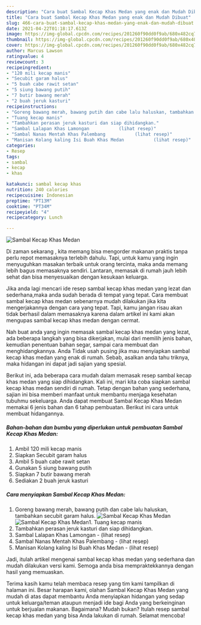 ```yaml
---
description: "Cara buat Sambal Kecap Khas Medan yang enak dan Mudah Dibuat"
title: "Cara buat Sambal Kecap Khas Medan yang enak dan Mudah Dibuat"
slug: 466-cara-buat-sambal-kecap-khas-medan-yang-enak-dan-mudah-dibuat
date: 2021-04-22T01:18:17.613Z
image: https://img-global.cpcdn.com/recipes/201260f90dd0f9ab/680x482cq70/sambal-kecap-khas-medan-foto-resep-utama.jpg
thumbnail: https://img-global.cpcdn.com/recipes/201260f90dd0f9ab/680x482cq70/sambal-kecap-khas-medan-foto-resep-utama.jpg
cover: https://img-global.cpcdn.com/recipes/201260f90dd0f9ab/680x482cq70/sambal-kecap-khas-medan-foto-resep-utama.jpg
author: Marcus Lawson
ratingvalue: 4
reviewcount: 3
recipeingredient:
- "120 mili kecap manis"
- "Secubit garam halus"
- "5 buah cabe rawit setan"
- "5 siung bawang putih"
- "7 butir bawang merah"
- "2 buah jeruk kasturi"
recipeinstructions:
- "Goreng bawang merah, bawang putih dan cabe lalu haluskan, tambahkan secubit garam halus."
- "Tuang kecap manis"
- "Tambahkan perasan jeruk kasturi dan siap dihidangkan."
- "Sambal Lalapan Khas Lamongan           (lihat resep)"
- "Sambal Nanas Mentah Khas Palembang           (lihat resep)"
- "Manisan Kolang kaling Isi Buah Khas Medan           (lihat resep)"
categories:
- Resep
tags:
- sambal
- kecap
- khas

katakunci: sambal kecap khas 
nutrition: 240 calories
recipecuisine: Indonesian
preptime: "PT13M"
cooktime: "PT34M"
recipeyield: "4"
recipecategory: Lunch

---
```



![Sambal Kecap Khas Medan](https://img-global.cpcdn.com/recipes/201260f90dd0f9ab/680x482cq70/sambal-kecap-khas-medan-foto-resep-utama.jpg)

Di zaman  sekarang , kita memang bisa mengorder makanan praktis tanpa perlu repot memasaknya terlebih dahulu. Tapi, untuk kamu yang ingin menyuguhkan masakan terbaik untuk orang tercinta, maka anda memang lebih bagus memasaknya sendiri. Lantaran, memasak di rumah jauh lebih sehat dan bisa menyesuaikan dengan kesukaan keluarga.

Jika anda lagi mencari ide resep sambal kecap khas medan yang lezat dan sederhana,maka anda sudah berada di tempat yang tepat. Cara membuat sambal kecap khas medan  sebenarnya mudah dilakukan jika kita mengerjakannya dengan cara yang tepat. Tapi, kamu jangan risau akan tidak berhasil dalam memasaknya 
karena dalam artikel ini kami akan mengupas sambal kecap khas medan dengan cermat.  



Nah buat anda yang ingin memasak sambal kecap khas medan yang lezat, ada beberapa langkah yang bisa dikerjakan, mulai dari memilih jenis bahan, kemudian penentuan bahan segar, sampai cara membuat dan menghidangkannya. Anda Tidak usah pusing jika mau menyiapkan sambal kecap khas medan yang enak di rumah. Sebab, asalkan anda  tahu triknya, maka hidangan ini dapat jadi sajian yang spesial.

Berikut ini, ada beberapa cara mudah dalam memasak resep sambal kecap khas medan yang siap dihidangkan. Kali ini, mari kita coba siapkan sambal kecap khas medan sendiri di rumah. Tetap dengan bahan yang sederhana, sajian ini bisa memberi manfaat untuk membantu menjaga kesehatan tubuhmu sekeluarga. Anda dapat membuat Sambal Kecap Khas Medan memakai 6 jenis bahan dan 6 tahap pembuatan. Berikut ini cara untuk membuat hidangannya.

<!--inarticleads1-->

##### Bahan-bahan dan bumbu yang diperlukan untuk pembuatan Sambal Kecap Khas Medan:

1. Ambil 120 mili kecap manis
1. Siapkan Secubit garam halus
1. Ambil 5 buah cabe rawit setan
1. Gunakan 5 siung bawang putih
1. Siapkan 7 butir bawang merah
1. Sediakan 2 buah jeruk kasturi




<!--inarticleads2-->

##### Cara menyiapkan Sambal Kecap Khas Medan:

1. Goreng bawang merah, bawang putih dan cabe lalu haluskan, tambahkan secubit garam halus.
<img src="https://img-global.cpcdn.com/steps/b5a11bdb3439cc12/160x128cq70/sambal-kecap-khas-medan-langkah-memasak-1-foto.jpg" alt="Sambal Kecap Khas Medan"><img src="https://img-global.cpcdn.com/steps/008bc2df1cafc3dc/160x128cq70/sambal-kecap-khas-medan-langkah-memasak-1-foto.jpg" alt="Sambal Kecap Khas Medan">1. Tuang kecap manis
1. Tambahkan perasan jeruk kasturi dan siap dihidangkan.
1. Sambal Lalapan Khas Lamongan -           (lihat resep)
1. Sambal Nanas Mentah Khas Palembang -           (lihat resep)
1. Manisan Kolang kaling Isi Buah Khas Medan -           (lihat resep)




Jadi, itulah artikel mengenai  sambal kecap khas medan  yang sederhana dan mudah dilakukan versi kami. Semoga anda bisa mempraktekkannya dengan hasil yang memuaskan. 

Terima kasih kamu telah membaca resep yang tim kami tampilkan di halaman ini. Besar harapan kami, olahan  Sambal Kecap Khas Medan yang mudah di atas dapat membantu Anda menyiapkan hidangan yang sedap untuk keluarga/teman ataupun menjadi ide bagi Anda yang berkeinginan untuk berjualan makanan. Bagaimana? Mudah bukan? Itulah resep sambal kecap khas medan yang bisa Anda lakukan di rumah. Selamat mencoba!


